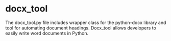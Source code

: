 # docx_tool
The docx_tool.py file includes wrapper class for the python-docx library and tool for automating document headings. Docx_tool allows developers to easily write word documents in Python.
